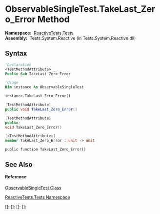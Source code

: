 # ObservableSingleTest.TakeLast\_Zero\_Error Method

**Namespace:**  [ReactiveTests.Tests](ReactiveTests.Tests\ReactiveTests.Tests.md)  
**Assembly:**  Tests.System.Reactive (in Tests.System.Reactive.dll)

## Syntax

```vb
'Declaration
<TestMethodAttribute> _
Public Sub TakeLast_Zero_Error
```

```vb
'Usage
Dim instance As ObservableSingleTest

instance.TakeLast_Zero_Error()
```

```csharp
[TestMethodAttribute]
public void TakeLast_Zero_Error()
```

```c++
[TestMethodAttribute]
public:
void TakeLast_Zero_Error()
```

```fsharp
[<TestMethodAttribute>]
member TakeLast_Zero_Error : unit -> unit 
```

```jscript
public function TakeLast_Zero_Error()
```

## See Also

#### Reference

[ObservableSingleTest Class](ObservableSingleTest\ObservableSingleTest.md)

[ReactiveTests.Tests Namespace](ReactiveTests.Tests\ReactiveTests.Tests.md)

[]: 
[]: 
[]: 
[]: 